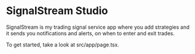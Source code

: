 # SignalStream Studio

SignalStream is my trading signal service app where you add strategies and it sends you notifications and alerts, on when to enter and exit trades.

To get started, take a look at src/app/page.tsx.
